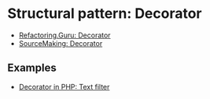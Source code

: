 # Structural pattern: Decorator

- [Refactoring.Guru: Decorator](https://refactoring.guru/design-patterns/decorator)
- [SourceMaking: Decorator](https://sourcemaking.com/design_patterns/decorator)


## Examples

* [Decorator in PHP: Text filter](PHP/TextFilter)